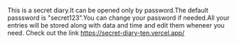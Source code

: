 This is a secret diary.It can be opened only by password.The default passsword is "secret123".You can change your password if needed.All your entries will be stored along with data and time and edit them wheneer you need.
Check out the link 
https://secret-diary-ten.vercel.app/
